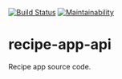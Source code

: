 
[![Build Status](https://travis-ci.org/Gabkings/recipe-app-api.svg?branch=master)](https://travis-ci.org/Gabkings/recipe-app-api)			[![Maintainability](https://api.codeclimate.com/v1/badges/c64de778834003e91831/maintainability)](https://codeclimate.com/github/Gabkings/recipe-app-api/maintainability)

# recipe-app-api
Recipe app source code.

